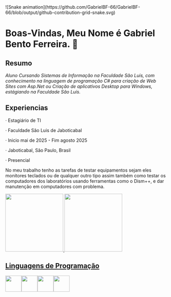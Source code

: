 <link rel="stylesheet" type='text/css' href="https://cdn.jsdelivr.net/gh/devicons/devicon@latest/devicon.min.css" />
![Snake animation](https://github.com/GabrielBF-66/GabrielBF-66/blob/output/github-contribution-grid-snake.svg)

# Boas-Vindas, Meu Nome é Gabriel Bento Ferreira. 👋

## Resumo
_*Aluno Cursando Sistemas de Informação na Faculdade São Luis, com conhecimento na linguagem de
programação C# para criação de Web Sites com Asp.Net ou Criação de aplicativos Desktop para
Windows, estágiando na Faculdade São Luís.*_

## Experiencias
<p>· Estagiário de TI</p>
<p>· Faculdade São Luis de Jaboticabal</p>
<p>· Inicio mai de 2025 - Fim agosto 2025</p>
<p>· Jaboticabal, São Paulo, Brasil</p>
<p>· Presencial</p>
<p>
      No meu trabalho tenho as tarefas de testar equipamentos sejam eles monitores teclados ou
      de qualquer outro tipo assim também como testar os computadores dos laboratórios
      usando ferramentas como o Dism++, e dar manutenção em computadores com problema.
</p>

<div>
<a href="https://github.com/seu-usuário-aqui">
<img loading="lazy" height="180em" src="https://github-readme-stats.vercel.app/api/top-langs/?username=GabrielBF-66&layout=compact&langs_count=7&theme=dracula"/>
<img loading="lazy" height="180em" src="https://github-readme-stats.vercel.app/api?username=GabrielBF-66&show_icons=true&theme=dracula&include_all_commits=true&count_private=true"/>
</div>

## Linguagens de Programação
<img width="50px" heigth="50px" src="https://cdn.jsdelivr.net/gh/devicons/devicon@latest/icons/html5/html5-original.svg" /><img width="50px" heigth="50px" src="https://cdn.jsdelivr.net/gh/devicons/devicon@latest/icons/css3/css3-original.svg" /><img width="50px" heigth="50px" src="https://cdn.jsdelivr.net/gh/devicons/devicon@latest/icons/csharp/csharp-original.svg" /><img width="50px" heigth="50px" src="https://cdn.jsdelivr.net/gh/devicons/devicon@latest/icons/dotnetcore/dotnetcore-original.svg" />
<!--
**GabrielBF-66/GabrielBF-66** is a ✨ _special_ ✨ repository because its `README.md` (this file) appears on your GitHub profile.

Here are some ideas to get you started:

- 🔭 I’m currently working on ...
- 🌱 I’m currently learning ...
- 👯 I’m looking to collaborate on ...
- 🤔 I’m looking for help with ...
- 💬 Ask me about ...
- 📫 How to reach me: ...
- 😄 Pronouns: ...
- ⚡ Fun fact: ...
-->
